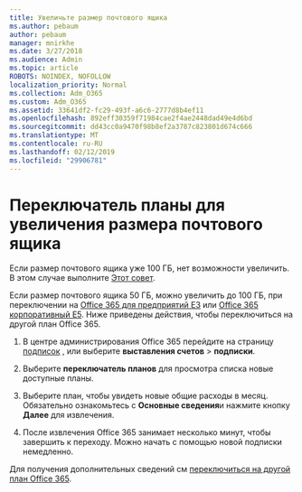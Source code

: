 ```yaml
---
title: Увеличьте размер почтового ящика
ms.author: pebaum
author: pebaum
manager: mnirkhe
ms.date: 3/27/2018
ms.audience: Admin
ms.topic: article
ROBOTS: NOINDEX, NOFOLLOW
localization_priority: Normal
ms.collection: Adm_O365
ms.custom: Adm_O365
ms.assetid: 33641df2-fc29-493f-a6c6-2777d8b4ef11
ms.openlocfilehash: 892eff30359f71984cae2f4ae2448dad49e4d6bd
ms.sourcegitcommit: dd43cc0a9470f98b8ef2a3787c823801d674c666
ms.translationtype: MT
ms.contentlocale: ru-RU
ms.lasthandoff: 02/12/2019
ms.locfileid: "29906781"
---
```

# <a name="switch-plans-to-increase-mailbox-size"></a>Переключатель планы для увеличения размера почтового ящика

Если размер почтового ящика уже 100 ГБ, нет возможности увеличить. В этом случае выполните [Этот совет](https://support.office.com/client/e57572ff-0ba7-4782-ba5d-cdac3142ea71). 
  
Если размер почтового ящика 50 ГБ, можно увеличить до 100 ГБ, при переключении на [Office 365 для предприятий E3](https://products.office.com/business/office-365-enterprise-e3-business-software) или [Office 365 корпоративный E5](https://products.office.com/business/office-365-enterprise-e5-business-software). Ниже приведены действия, чтобы переключиться на другой план Office 365.
  
1. В центре администрирования Office 365 перейдите на страницу [подписок](https://go.microsoft.com/fwlink/p/?linkid=842054) , или выберите **выставления счетов** \> **подписки**.
    
2. Выберите **переключатель планов** для просмотра списка новые доступные планы. 
    
3. Выберите план, чтобы увидеть новые общие расходы в месяц. Обязательно ознакомьтесь с **Основные сведения**и нажмите кнопку **Далее** для извлечения. 
    
4. После извлечения Office 365 занимает несколько минут, чтобы завершить к переходу. Можно начать с помощью новой подписки немедленно.
    
Для получения дополнительных сведений см [переключиться на другой план Office 365](https://support.office.com/article/73318661-8f33-478b-bcc7-fb8d69dbb22a).
  

